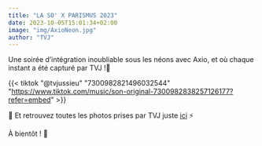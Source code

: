 ```yaml
---
title: "LA SO' X PARISMUS 2023"
date: 2023-10-05T15:01:34+02:00
image: "img/AxioNeon.jpg"
author: "TVJ"
---
```


Une soirée d’intégration inoubliable sous les néons avec Axio, et où chaque instant a été capturé par TVJ !💚

{{< tiktok "@tvjussieu" "7300982821496032544" "https://www.tiktok.com/music/son-original-7300982838257126177?refer=embed" >}}


📸 Et retrouvez toutes les photos prises par TVJ juste [ici](https://www.facebook.com/media/set/?set=a.1257782301788580&type=3) ⚡️

À bientôt ! 🌟

